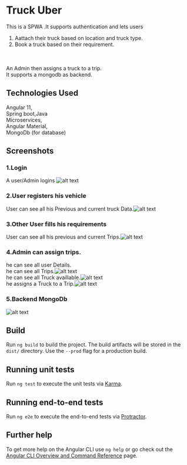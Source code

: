 # Truck Uber 

This is a SPWA .It supports authentication and lets users <br>
1. Aattach their truck based on location and truck type.<br>
2. Book a truck based on their requirement.<br>
<br>
<br>
An Admin then assigns a truck to a trip.<br>
It supports a mongodb as backend.<br>



## Technologies Used

Angular 11,<br>
Spring boot,Java<br>
Microservices,<br>
Angular Material,<br>
MongoDb (for database)<br>

## Screenshots
### 1.Login
A user/Admin logins ![alt text](https://github.com/RishabhSharma333/Truck_Uber/blob/main/src/assets/pictures/login%20form.png)<br>

### 2.User registers his vehicle
User can see all his Previous and current truck Data.![alt text](https://github.com/RishabhSharma333/Truck_Uber/blob/main/src/assets/pictures/fleet%20user.png)<br>

### 3.Other User fills his requirements
User can see all his previous and current Trips.![alt text](https://github.com/RishabhSharma333/Truck_Uber/blob/main/src/assets/pictures/trip%20user.png)<br>

### 4.Admin can assign trips.
he can see all user Details.<br>
he can see all Trips.![alt text](https://github.com/RishabhSharma333/Truck_Uber/blob/main/src/assets/pictures/admin%20trips.png)<br>
he can see all Truck availlable.![alt text](https://github.com/RishabhSharma333/Truck_Uber/blob/main/src/assets/pictures/admin%20fleet.png)<br>
he assigns a Truck to a Trip.![alt text](https://github.com/RishabhSharma333/Truck_Uber/blob/main/src/assets/pictures/assigning%20fleet.png)<br>

### 5.Backend MongoDb
![alt text](https://github.com/RishabhSharma333/Truck_Uber/blob/main/src/assets/pictures/backend%20mongodb.png)<br>

## Build

Run `ng build` to build the project. The build artifacts will be stored in the `dist/` directory. Use the `--prod` flag for a production build.

## Running unit tests

Run `ng test` to execute the unit tests via [Karma](https://karma-runner.github.io).

## Running end-to-end tests

Run `ng e2e` to execute the end-to-end tests via [Protractor](http://www.protractortest.org/).

## Further help

To get more help on the Angular CLI use `ng help` or go check out the [Angular CLI Overview and Command Reference](https://angular.io/cli) page.
